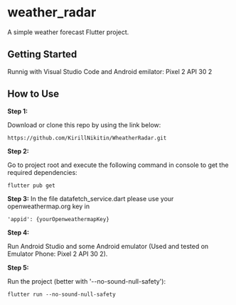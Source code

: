 # weather_radar

A simple weather forecast Flutter project.

## Getting Started

Runnig with Visual Studio Code and Android emilator: Pixel 2 API 30 2

## How to Use 

**Step 1:**

Download or clone this repo by using the link below:

```
https://github.com/KirillNikitin/WheatherRadar.git
```

**Step 2:**

Go to project root and execute the following command in console to get the required dependencies: 

```
flutter pub get 
```

**Step 3:**
In the file datafetch_service.dart please use your openweathermap.org key in 

```
'appid': {yourOpenweathermapKey} 
```

**Step 4:**

Run Android Studio and some Android emulator (Used and tested on Emulator Phone: Pixel 2 API 30 2).

**Step 5:**

Run the project (better with '--no-sound-null-safety'):

```
flutter run --no-sound-null-safety
```
